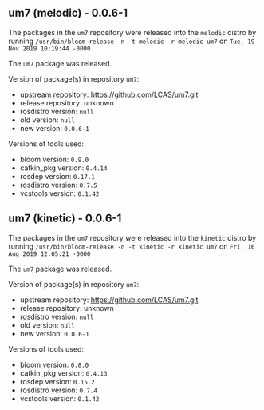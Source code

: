## um7 (melodic) - 0.0.6-1

The packages in the `um7` repository were released into the `melodic` distro by running `/usr/bin/bloom-release -n -t melodic -r melodic um7` on `Tue, 19 Nov 2019 10:19:44 -0000`

The `um7` package was released.

Version of package(s) in repository `um7`:

- upstream repository: https://github.com/LCAS/um7.git
- release repository: unknown
- rosdistro version: `null`
- old version: `null`
- new version: `0.0.6-1`

Versions of tools used:

- bloom version: `0.9.0`
- catkin_pkg version: `0.4.14`
- rosdep version: `0.17.1`
- rosdistro version: `0.7.5`
- vcstools version: `0.1.42`


## um7 (kinetic) - 0.0.6-1

The packages in the `um7` repository were released into the `kinetic` distro by running `/usr/bin/bloom-release -n -t kinetic -r kinetic um7` on `Fri, 16 Aug 2019 12:05:21 -0000`

The `um7` package was released.

Version of package(s) in repository `um7`:

- upstream repository: https://github.com/LCAS/um7.git
- release repository: unknown
- rosdistro version: `null`
- old version: `null`
- new version: `0.0.6-1`

Versions of tools used:

- bloom version: `0.8.0`
- catkin_pkg version: `0.4.13`
- rosdep version: `0.15.2`
- rosdistro version: `0.7.4`
- vcstools version: `0.1.42`


